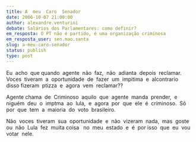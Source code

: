 ```yaml
---
title: A  meu  Caro  Senador
date: 2006-10-07 21:00:00
author: alexandre.venturini
debate: Salários dos Parlamentares: como definir?
em_resposta: O PT não é partido, é uma organização criminosa
em_resposta_user: sen.mao.santa
slug: a-meu-caro-senador
status: publish 
type: post
---
```


Eu  acho  que quando  agente  não  faz,  não  adianta  depois  reclamar.  Voces  tiveram  a  oportunidade  de  fazer  um  impitima  e  alcontrario  disso fizeram  ptizza  e  agora  vem  reclamar?? 


Agente chama  de  Criminoso  aquilo  que  agente  manda  prender,  e  niguém  deu  o  imptma  ao  lula,  e  agora  por  que  ele  é  criminoso.  Só  por  que  tem  a  maioria  do  voto  brasileiro.


Não  voces  tiveram  sua  oportunidade  e  não  vizeram  nada,  mas  goste  ou  não  Lula  fez  muita coisa   no  meu  estado  e  é  por isso  que  eu  vou  votar  nele.


 


